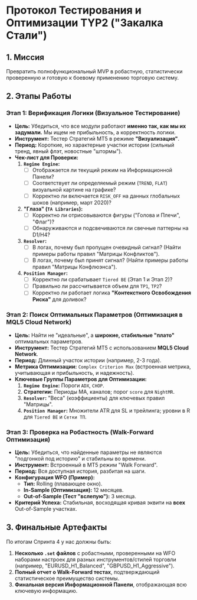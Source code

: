﻿# Протокол Тестирования и Оптимизации TYP2 ("Закалка Стали")

## 1. Миссия

Превратить полнофункциональный MVP в робастную, статистически проверенную и готовую к боевому применению торговую систему.

## 2. Этапы Работы

### **Этап 1: Верификация Логики (Визуальное Тестирование)**

*   **Цель:** Убедиться, что все модули работают **именно так, как мы их задумали.** Мы ищем не прибыльность, а корректность логики.
*   **Инструмент:** Тестер Стратегий MT5 в режиме **"Визуализация"**.
*   **Период:** Короткие, но характерные участки истории (сильный тренд, явный флэт, новостные "штормы").
*   **Чек-лист для Проверки:**
    1.  **`Regime Engine`:**
        *   [ ] Отображается ли текущий режим на Информационной Панели?
        *   [ ] Соответствует ли определяемый режим (`TREND`, `FLAT`) визуальной картине на графике?
        *   [ ] Корректно ли включается `RISK_OFF` на данных глобальных шоков (например, март 2020)?
    2.  **"Глаза" (`TA Libraries`):**
        *   [ ] Корректно ли отрисовываются фигуры ("Голова и Плечи", "Флаг")?
        *   [ ] Обнаруживаются и подсвечиваются ли свечные паттерны на D1/H4?
    3.  **`Resolver`:**
        *   [ ] В логах, почему был пропущен очевидный сигнал? (Найти примеры работы правил "Матрицы Конфликтов").
        *   [ ] В логах, почему был принят сигнал? (Найти примеры работы правил "Матрицы Конфлюэнса").
    4.  **`Position Manager`:**
        *   [ ] Корректно ли срабатывает `Tiered BE` (Этап 1 и Этап 2)?
        *   [ ] Правильно ли рассчитывается объем для `TP1`, `TP2`?
        *   [ ] Корректно ли работает логика **"Контекстного Освобождения Риска"** для доливок?

### **Этап 2: Поиск Оптимальных Параметров (Оптимизация в MQL5 Cloud Network)**

*   **Цель:** Найти не "идеальные", а **широкие, стабильные "плато"** оптимальных параметров.
*   **Инструмент:** Тестер Стратегий MT5 с использованием **MQL5 Cloud Network**.
*   **Период:** Длинный участок истории (например, 2-3 года).
*   **Метрика Оптимизации:** `Complex Criterion Max` (встроенная метрика, учитывающая и прибыльность, и надежность).
*   **Ключевые Группы Параметров для Оптимизации:**
    1.  **`Regime Engine`:** Пороги `ADX`, `CHOP`.
    2.  **Стратегии:** Периоды МА, каналов; порог `score` для `NightMR`.
    3.  **`Resolver`:** "Веса" (коэффициенты) для ключевых правил "Матрицы".
    4.  **`Position Manager`:** Множители ATR для SL и трейлинга; уровни в R для `Tiered BE` и `Сетки ТП`.

### **Этап 3: Проверка на Робастность (Walk-Forward Оптимизация)**

*   **Цель:** Убедиться, что найденные параметры не являются "подгонкой под историю" и стабильны во времени.
*   **Инструмент:** Встроенный в MT5 режим "Walk Forward".
*   **Период:** Вся доступная история, разбитая на шаги.
*   **Конфигурация WFO (Пример):**
    *   **Тип:** Rolling (плавающее окно).
    *   **In-Sample (Оптимизация):** 12 месяцев.
    *   **Out-of-Sample (Тест "вслепую"):** 3 месяца.
*   **Критерий Успеха:** Стабильная, восходящая кривая эквити на **всех** Out-of-Sample участках.

## 3. Финальные Артефакты

По итогам Спринта 4 у нас должны быть:
1.  **Несколько `.set` файлов** с робастными, проверенными на WFO наборами настроек для разных инструментов/стилей торговли (например, "EURUSD_H1_Balanced", "GBPUSD_H1_Aggressive").
2.  **Полный отчет о Walk-Forward тестах**, подтверждающий статистическое преимущество системы.
3.  **Финальная версия Информационной Панели**, отображающая всю ключевую информацию.